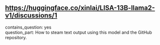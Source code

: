 ## https://huggingface.co/xinlai/LISA-13B-llama2-v1/discussions/1

contains_question: yes  
question_part: How to steam text output using this model and the GitHub repository.